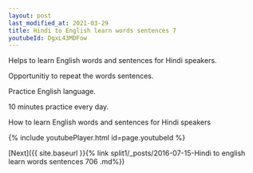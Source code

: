 ```yaml
---
layout: post
last_modified_at: 2021-03-29
title: Hindi to English learn words sentences 7 
youtubeId: DgxL43MDFow
---
```

 
 
Helps to learn English words and sentences for Hindi speakers.

Opportunitiy to repeat the words sentences. 

Practice English language. 
 
10 minutes practice every day. 
 
How to learn English words and sentences for Hindi speakers 
 
{% include youtubePlayer.html id=page.youtubeId %}
 
 
[Next]({{ site.baseurl }}{% link  split1/_posts/2016-07-15-Hindi to english learn words sentences 706 .md%})
 
